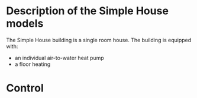 # Description of the Simple House models

The Simple House building is a single room house. The building is equipped with:
- an individual air-to-water heat pump
- a floor heating

# Control

